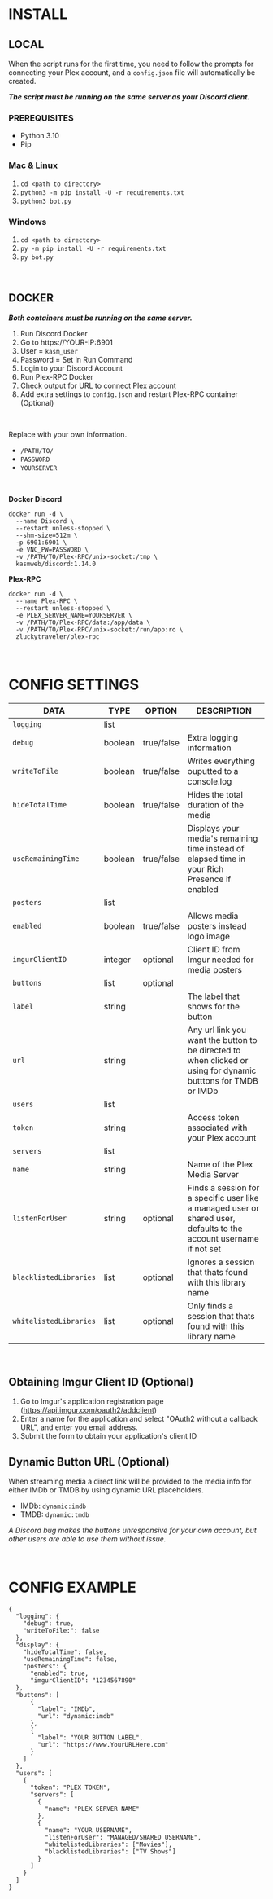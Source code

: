 # INSTALL
## LOCAL

When the script runs for the first time, you need to follow the prompts for connecting your Plex account, and a `config.json` file will automatically be created.

***The script must be running on the same server as your Discord client.***

### PREREQUISITES
- Python 3.10
-  Pip
   
### Mac & Linux
1. `cd <path to directory>`
2. `python3 -m pip install -U -r requirements.txt`
3. `python3 bot.py`

### Windows
1. `cd <path to directory>`
2. `py -m pip install -U -r requirements.txt`
3. `py bot.py`

<br />

## DOCKER

***Both containers must be running on the same server.***

1. Run Discord Docker
2. Go to https://YOUR-IP:6901
3. User = `kasm_user`
4. Password = Set in Run Command
5. Login to your Discord Account
6. Run Plex-RPC Docker
7. Check output for URL to connect Plex account
8. Add extra settings to `config.json` and restart Plex-RPC container (Optional)

<br />

Replace with your own information. 
- `/PATH/TO/`
- `PASSWORD`
- `YOURSERVER`

<br />

**Docker Discord**
```
docker run -d \
  --name Discord \
  --restart unless-stopped \
  --shm-size=512m \
  -p 6901:6901 \
  -e VNC_PW=PASSWORD \
  -v /PATH/TO/Plex-RPC/unix-socket:/tmp \
  kasmweb/discord:1.14.0
```

**Plex-RPC**
```
docker run -d \
  --name Plex-RPC \
  --restart unless-stopped \
  -e PLEX_SERVER_NAME=YOURSERVER \
  -v /PATH/TO/Plex-RPC/data:/app/data \
  -v /PATH/TO/Plex-RPC/unix-socket:/run/app:ro \
  zluckytraveler/plex-rpc
```
<br />

# CONFIG SETTINGS

| DATA | TYPE | OPTION | DESCRIPTION |
| --- | --- | --- | --- |
|`logging`| list | | |
|`debug`| boolean | true/false | Extra logging information |
|`writeToFile`| boolean | true/false | Writes everything ouputted to a console.log |
|`hideTotalTime`| boolean | true/false | Hides the total duration of the media |
|`useRemainingTime`| boolean | true/false | Displays your media's remaining time instead of elapsed time in your Rich Presence if enabled |
|`posters`| list | | |
|`enabled`| boolean | true/false | Allows media posters instead logo image |
|`imgurClientID`| integer |optional | Client ID from Imgur needed for media posters |
|`buttons`| list | optional | |
|`label`| string | | The label that shows for the button | 
|`url`| string | | Any url link you want the button to be directed to when clicked or using for dynamic butttons for TMDB or IMDb |
|`users`| list | | |
|`token`| string | |Access token associated with your Plex account |
|`servers`| list | |
|`name`| string | | Name of the Plex Media Server |
|`listenForUser`| string |optional | Finds a session for a specific user like a managed user or shared user, defaults to the account username if not set |
|`blacklistedLibraries`| list | optional | Ignores a session that thats found with this library name |
|`whitelistedLibraries`| list | optional | Only finds a session that thats found with this library name |

<br />

## Obtaining Imgur Client ID (Optional)

1. Go to Imgur's application registration page (<https://api.imgur.com/oauth2/addclient>)
2. Enter a name for the application and select "OAuth2 without a callback URL", and enter you email address.
3. Submit the form to obtain your application's client ID


## Dynamic Button URL (Optional)

When streaming media a direct link will be provided to the media info for either IMDb or TMDB by using dynamic URL placeholders.

- IMDb: `dynamic:imdb`
-  TMDB: `dynamic:tmdb`

*A Discord bug makes the buttons unresponsive for your own account, but other users are able to use them without issue.*

<br />

# CONFIG EXAMPLE

```
{
  "logging": {
    "debug": true,
    "writeToFile:": false
  },
  "display": {
    "hideTotalTime": false,
    "useRemainingTime": false,
    "posters": {
      "enabled": true,
      "imgurClientID": "1234567890"
  },
  "buttons": [
      {
        "label": "IMDb",
        "url": "dynamic:imdb"
      },
      {
        "label": "YOUR BUTTON LABEL",
        "url": "https://www.YourURLHere.com"
      }
    ]
  },
  "users": [
    {
      "token": "PLEX TOKEN",
      "servers": [
        {
          "name": "PLEX SERVER NAME"
        },
        {
          "name": "YOUR USERNAME",
          "listenForUser": "MANAGED/SHARED USERNAME",
          "whitelistedLibraries": ["Movies"],
          "blacklistedLibraries": ["TV Shows"]
        }
      ]
    }
  ]
}
```

